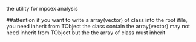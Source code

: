 the utility for mpcex analysis

##attention
if you want to write a array(vector) of class into the root ifile, you
need inherit from TObject
the class contain the array(vector) may not need inherit from TObject
but the the array of class must inherit
